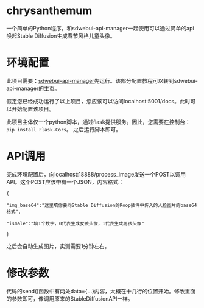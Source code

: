 # chrysanthemum
一个简单的Python程序，和sdwebui-api-manager一起使用可以通过简单的api唤起Stable Diffusion生成春节风格儿童头像。
# 环境配置
此项目需要：[sdwebui-api-manager](https://github.com/nftblackmagic/sdwebui-api-manager)先运行。该部分配置教程可以转到sdwebui-api-manager的主页。

假定您已经成功运行了以上项目，您应该可以访问localhost:5001/docs。此时可以开始配置该项目。

此项目主体仅一个python脚本，通过flask提供服务。因此，您需要在控制台：
`
pip install Flask-Cors
`。
之后运行脚本即可。
# API调用
完成环境配置后，向localhost:18888/process_image发送一个POST以调用API。这个POST应该带有一个JSON，内容格式：
```
{

"img_base64":"这里填你要向Stable Diffusion的Roop插件中传入的人脸图片的base64格式",

"ismale":"填1个数字，0代表生成女孩头像，1代表生成男孩头像"

}
```
之后会自动生成图片，实测需要1分钟左右。
# 修改参数
代码的send()函数中有两处data={...}内容，大概在十几行的位置开始。修改里面的参数即可，像调用原来的StableDiffusionAPI一样。
